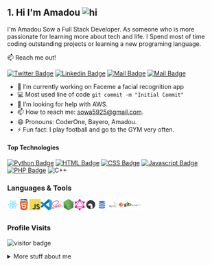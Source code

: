 ## 1. Hi I'm Amadou <img src="https://user-images.githubusercontent.com/1303154/88677602-1635ba80-d120-11ea-84d8-d263ba5fc3c0.gif" width="28px" alt="hi">

I'm Amadou Sow a Full Stack Developer. As someone who is more passionate for learning more about tech and life. I Spend most of time coding outstanding projects or learning a new programing language.

:mailbox: Reach me out!

[![Twitter Badge](https://img.shields.io/badge/-@Amadou-1ca0f1?style=flat&labelColor=1ca0f1&logo=twitter&logoColor=white&link=https://twitter.com/Ipenywis)](https://twitter.com/@Amadous95787957) [![Linkedin Badge](https://img.shields.io/badge/-Amadou-0e76a8?style=flat&labelColor=0e76a8&logo=linkedin&logoColor=white)](https://www.linkedin.com/in/amadou-sow-b748aa18a/) [![Mail Badge](https://img.shields.io/badge/-@Amadou-e84393?style=flat&labelColor=e84393&logo=instagram&logoColor=white)](https://instagram.com/sowa5925) [![Mail Badge](https://img.shields.io/badge/-Amadou-c0392b?style=flat&labelColor=c0392b&logo=gmail&logoColor=white)](mailto:sowa5925@gmail.com)

- 🔭 I’m currently working on Faceme a facial recognition app
- :computer: Most used line of code `git commit -m "Initial Commit"`
- 🤔 I’m looking for help with AWS.
- 📫 How to reach me: sowa5925@gmail.com.
- 😄 Pronouns: CoderOne, Bayero, Amadou.
- ⚡ Fun fact: I play football and go to the GYM very often.

#### Top Technologies

<!-- TODO: Make technologies links takes you to repositories -->

[![Python Badge](https://img.shields.io/badge/-Python-61DBFB?style=for-the-badge&labelColor=black&logo=python&logoColor=61DBFB)](#) [![HTML Badge](https://img.shields.io/badge/-html-3C873A?style=for-the-badge&labelColor=black&logo=html5&logoColor=3C873A)](#) [![CSS Badge](https://img.shields.io/badge/-CSS-e535ab?style=for-the-badge&labelColor=black&logo=CSS3&logoColor=e535ab)](#)
[![Javascript Badge](https://img.shields.io/badge/-Javascript-F0DB4F?style=for-the-badge&labelColor=black&logo=javascript&logoColor=F0DB4F)](#) [![PHP Badge](https://img.shields.io/badge/-php-007acc?style=for-the-badge&labelColor=black&logo=php&logoColor=007acc)](#) ![C++](https://img.shields.io/badge/c++-%2300599C.svg?style=for-the-badge&logo=c%2B%2B&logoColor=white)



### Languages & Tools

[<img align="left" alt="React" width="26px" src="https://raw.githubusercontent.com/github/explore/80688e429a7d4ef2fca1e82350fe8e3517d3494d/topics/react/react.png" />][reactplaylist]

[<img align="left" alt="HTML5" width="26px" src="https://raw.githubusercontent.com/github/explore/80688e429a7d4ef2fca1e82350fe8e3517d3494d/topics/html/html.png" />][htmltutorial]

[<img align="left" alt="JavaScript" width="26px" src="https://raw.githubusercontent.com/github/explore/80688e429a7d4ef2fca1e82350fe8e3517d3494d/topics/javascript/javascript.png" />][javascripttutorial]

[<img align="left" alt="Visual Studio Code" width="26px" src="https://raw.githubusercontent.com/github/explore/80688e429a7d4ef2fca1e82350fe8e3517d3494d/topics/visual-studio-code/visual-studio-code.png" />][vscodetutorial]

<img align="left" alt="Sass" width="26px" src="https://raw.githubusercontent.com/github/explore/80688e429a7d4ef2fca1e82350fe8e3517d3494d/topics/sass/sass.png" />

<img align="left" alt="Node.js" width="26px" src="https://raw.githubusercontent.com/github/explore/80688e429a7d4ef2fca1e82350fe8e3517d3494d/topics/nodejs/nodejs.png" />

<img align="left" alt="GraphQL" width="26px" src="https://raw.githubusercontent.com/github/explore/80688e429a7d4ef2fca1e82350fe8e3517d3494d/topics/graphql/graphql.png" />

<img align="left" alt="Deno" width="26px" src="https://raw.githubusercontent.com/github/explore/361e2821e2dea67711cde99c9c40ed357061cf27/topics/deno/deno.png" />

<img align="left" alt="SQL" width="26px" src="https://raw.githubusercontent.com/github/explore/80688e429a7d4ef2fca1e82350fe8e3517d3494d/topics/sql/sql.png" />

<img align="left" alt="MySQL" width="26px" src="https://raw.githubusercontent.com/github/explore/80688e429a7d4ef2fca1e82350fe8e3517d3494d/topics/mysql/mysql.png" />

<img align="left" alt="Git" width="26px" src="https://raw.githubusercontent.com/github/explore/80688e429a7d4ef2fca1e82350fe8e3517d3494d/topics/git/git.png" />

<img align="left" alt="MongoDB" width="26px" src="https://raw.githubusercontent.com/github/explore/80688e429a7d4ef2fca1e82350fe8e3517d3494d/topics/mongodb/mongodb.png" />

 
<br />
<br />

### Profile Visits

![visitor badge](https://visitor-badge.glitch.me/badge?page_id=Amadou.visitor-badge)

<details>
<summary>
  More stuff about me
</summary>

<br >

Programmer specialized in web development using muiltiple tools, frameworks, libraries  in backend. I pay a lot of attention to detail to genereate best products

#### Knowledge of:
Git, GitHub, VsCode, HTML5, CSS3, JavaScript, MySQL, Object-Oriented Programming, data structures and algorithms 

#### Coding Stats

<!--START_SECTION:waka-->
```text   
From: 12 February, 2022 - To: 1 March, 2022

Pyton        ████████████████████▒░░░░░░░░░░░░░░░░░░░░   95.00 %
HTML5        ████▓░░░░░░░░░░░░░░░░░░░░░░░░░░░░░░░░░░░░   85.00 %
CSS          ████░░░░░░░░░░░░░░░░░░░░░░░░░░░░░░░░░░░░░   09.77 %
JavaScript   ██▓░░░░░░░░░░░░░░░░░░░░░░░░░░░░░░░░░░░░░░   06.34 %
PHP          ██▒░░░░░░░░░░░░░░░░░░░░░░░░░░░░░░░░░░░░░░   05.87 %
C++          ██▒░░░░░░░░░░░░░░░░░░░░░░░░░░░░░░░░░░░░░░   05.87 %

```

<!--END_SECTION:waka-->

<!--#### Github Stats-->

<!--![Amadou GitHub stats](https://github-readme-stats.vercel.app/api?username=amadou&show_icons=true&theme=radical)-->

</details>

[reactplaylist]: https://www.youtube.com/watch?v=KxXXEL-k47Y&list=PLvXDmnBbOF7RnYiZvDwl2Pzcs2kfi10wd
[vscodetutorial]: https://www.youtube.com/watch?v=Bkie2ai8qeE&t=8s
[htmltutorial]: https://www.youtube.com/watch?v=VK6MXVxOsws&t=27s
[javascripttutorial]: https://www.youtube.com/watch?v=D-LHKvmX37E

